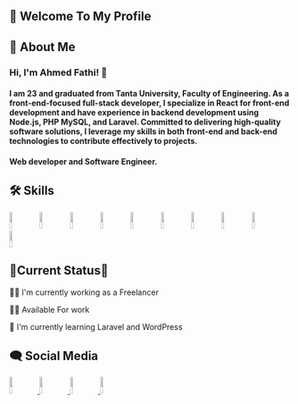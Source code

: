 ## 👋 Welcome To My Profile

## 🚀 About Me

### Hi, I'm Ahmed Fathi! 👋

#### I am 23 and graduated from Tanta University, Faculty of Engineering. As a front-end-focused full-stack developer, I specialize in React for front-end development and have experience in backend development using Node.js, PHP MySQL, and Laravel. Committed to delivering high-quality software solutions, I leverage my skills in both front-end and back-end technologies to contribute effectively to projects.
#### Web developer and Software Engineer.

## 🛠 Skills

<img width='10%'  height='30px' src='https://img.shields.io/badge/html5-%23E34F26.svg?style=for-the-badge&logo=html5&logoColor=white'/> <img  width='10%' height='30px'  src='https://img.shields.io/badge/css3-%231572B6.svg?style=for-the-badge&logo=css3&logoColor=white'/> <img width='10%' height='30px'  src='https://img.shields.io/badge/javascript-%23323330.svg?style=for-the-badge&logo=javascript&logoColor=%23F7DF1E'/> <img  width='10%' height='30px'  src='https://img.shields.io/badge/bootstrap-%23563D7C.svg?style=for-the-badge&logo=bootstrap&logoColor=white'/> <img width='10%' height='30px'  src='https://img.shields.io/badge/SASS-hotpink.svg?style=for-the-badge&logo=SASS&logoColor=white'/> <img  width='10%' height='30px'  src='https://img.shields.io/badge/react-%2320232a.svg?style=for-the-badge&logo=react&logoColor=%2361DAFB'/> <img width='10%' height='30px' src='https://img.shields.io/badge/php-%23777BB4.svg?style=for-the-badge&logo=php&logoColor=white'/> <img  width='10%' height='30px' src='https://img.shields.io/badge/mysql-%2300f.svg?style=for-the-badge&logo=mysql&logoColor=white'/> <img width='10%' height='30px' src='https://img.shields.io/badge/git-%23F05033.svg?style=for-the-badge&logo=git&logoColor=white'/> <img  width='10%' height='30px' src='https://img.shields.io/badge/github-%23121011.svg?style=for-the-badge&logo=github&logoColor=white'/>

## 🔴Current Status🔴

👩‍💻 I'm currently working as a Freelancer

👨‍💼 Available For work

🧠 I'm currently learning Laravel and WordPress

## 🗨 Social Media
<a href='https://www.facebook.com/profile.php?id=100086581486734'><img width='10%' height='30px' src='https://img.shields.io/badge/Facebook-%231877F2.svg?style=for-the-badge&logo=Facebook&logoColor=white'/>
<a/>
<a href='linkedin.com/in/ahmed-fathi-1a4593247/'><img width='10%' height='30px' src='https://img.shields.io/badge/linkedin-%230077B5.svg?style=for-the-badge&logo=linkedin&logoColor=white'/>
<a/>
<a href='https://api.whatsapp.com/send/?phone=201040284664&text&type=phone_number&app_absent=0'><img width='10%' height='30px' src='https://img.shields.io/badge/WhatsApp-25D366?style=for-the-badge&logo=whatsapp&logoColor=white'/>
<a/>
<a href='https://ahmedfathiaboelanin.github.io/portfolio/'><img width='10%' height='30px' src='https://img.shields.io/badge/Portfolio-%23000000.svg?style=for-the-badge&logo=firefox&logoColor=#FF7139'/>
<a/>

